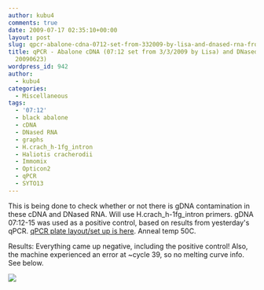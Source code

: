 ```yaml
---
author: kubu4
comments: true
date: 2009-07-17 02:35:10+00:00
layout: post
slug: qpcr-abalone-cdna-0712-set-from-332009-by-lisa-and-dnased-rna-from-20090623-2
title: qPCR - Abalone cDNA (07:12 set from 3/3/2009 by Lisa) and DNased RNA (from
  20090623)
wordpress_id: 942
author:
  - kubu4
categories:
  - Miscellaneous
tags:
  - '07:12'
  - black abalone
  - cDNA
  - DNased RNA
  - graphs
  - H.crach_h-1fg_intron
  - Haliotis cracherodii
  - Immomix
  - Opticon2
  - qPCR
  - SYTO13
---
```


This is being done to check whether or not there is gDNA contamination in these cDNA and DNased RNA. Will use H.crach_h-1fg_intron primers. gDNA 07:12-15 was used as a positive control, based on results from yesterday's qPCR. [qPCR plate layout/set up is here](https://eagle.fish.washington.edu/Arabidopsis/Notebook%20Workup%20Files/20090716-01.jpg). Anneal temp 50C.

Results: Everything came up negative, including the positive control! Also, the machine experienced an error at ~cycle 39, so no melting curve info. See below.

![](https://eagle.fish.washington.edu/Arabidopsis/20090716-01%20SJW.jpg)
